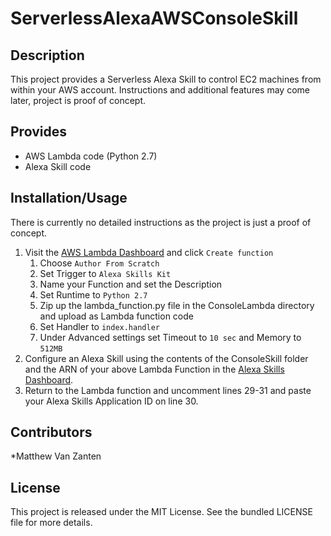 ServerlessAlexaAWSConsoleSkill
====================
## Description

This project provides a Serverless Alexa Skill to control EC2 machines from within your AWS account. Instructions and additional features may come later, project is proof of concept.

## Provides

  * AWS Lambda code (Python 2.7)
  * Alexa Skill code

## Installation/Usage

There is currently no detailed instructions as the project is just a proof of concept. 

1. Visit the <a href="https://console.aws.amazon.com/lambda">AWS Lambda Dashboard</a> and click `Create function`
	1. Choose `Author From Scratch`
	2. Set Trigger to `Alexa Skills Kit`
	3. Name your Function and set the Description
	4. Set Runtime to `Python 2.7`
	5. Zip up the lambda_function.py file in the ConsoleLambda directory and upload as Lambda function code
	6. Set Handler to `index.handler`
	7. Under Advanced settings set Timeout to `10 sec` and Memory to `512MB`
2. Configure an Alexa Skill using the contents of the ConsoleSkill folder and the ARN of your above Lambda Function in the <a href="https://developer.amazon.com/edw/home.html">Alexa Skills Dashboard</a>.
3. Return to the Lambda function and uncomment lines 29-31 and paste your Alexa Skills Application ID on line 30.

## Contributors
*Matthew Van Zanten

## License

This project is released under the MIT License. See the bundled LICENSE file for more details.
